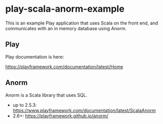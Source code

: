# play-scala-anorm-example

This is an example Play application that uses Scala on the front end, and communicates with an in memory database using Anorm.

## Play

Play documentation is here:

<https://playframework.com/documentation/latest/Home>

## Anorm

Anorm is a Scala library that uses SQL.

- up to 2.5.3: <https://www.playframework.com/documentation/latest/ScalaAnorm>
- 2.6+: <https://playframework.github.io/anorm/>
